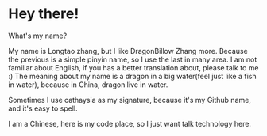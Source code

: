 # Hey there!

What's my name?

My name is Longtao zhang, but I like DragonBillow Zhang more. Because the previous is a simple pinyin name, so I use the last in many area. I am not familiar about English, if you has a better translation about, please talk to me :) The meaning about my name is a dragon in a big water(feel just like a fish in water), because in China, dragon live in water.

Sometimes I use cathaysia as my signature, because it's my Github name, and it's easy to spell. 

I am a Chinese, here is my code place, so I just want talk technology here.
